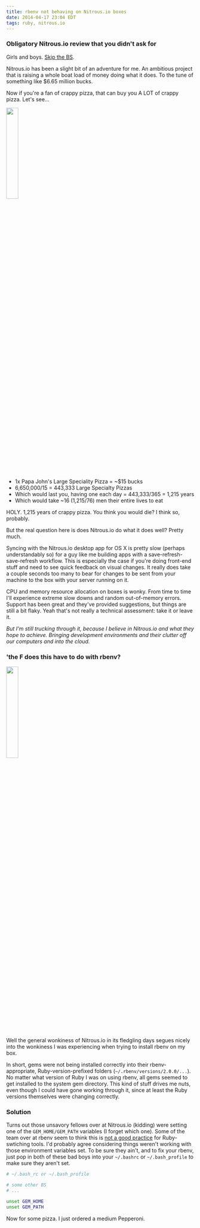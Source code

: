 ```yaml
---
title: rbenv not behaving on Nitrous.io boxes
date: 2014-04-17 23:04 EDT
tags: ruby, nitrous.io
---
```


### Obligatory Nitrous.io review that you didn't ask for ###

Girls and boys. [Skip the BS](#solution).

Nitrous.io has been a slight bit of an adventure for me. An ambitious project
that is raising a whole boat load of money doing what it does. To the tune of
something like $6.65 million bucks.

Now if you're a fan of crappy pizza, that can buy you A LOT of crappy pizza.
Let's see...

<img src='johns_favorite.jpg' width='25%' class='pull-right img-rounded img-left' />

- 1x Papa John's Large Speciality Pizza = ~$15 bucks
- 6,650,000/15 = 443,333 Large Specialty Pizzas
- Which would last you, having one each day = 443,333/365 = 1,215 years
- Which would take ~16 (1,215/76) men their entire lives to eat

HOLY. 1,215 years of crappy pizza. You think you would die? I think so, probably.

But the real question here is does Nitrous.io do what it does well? Pretty much.

Syncing with the Nitrous.io desktop app for OS X is pretty slow (perhaps
understandably so) for a guy like me building apps with a save-refresh-save-refresh
workflow. This is especially the case if you're doing front-end stuff and need
to see quick feedback on visual changes. It really does take a couple seconds
too many to bear for changes to be sent from your machine to the box with your
server running on it.

CPU and memory resource allocation on boxes is wonky. From time to time I'll
experience extreme slow downs and random out-of-memory errors. Support has been
great and they've provided suggestions, but things are still a bit flaky. Yeah
that's not really a technical assessment: take it or leave it.

*But I'm still trucking through it, because I believe in Nitrous.io and what they
hope to achieve. Bringing development environments and their clutter off our
computers and into the cloud.*

### 'the F does this have to do with rbenv? ###

<img src='wtf.jpeg' width='25%' class='pull-right img-rounded img-left' />

Well the general wonkiness of Nitrous.io in its fledgling days segues nicely into
the wonkiness I was experiencing when trying to install rbenv on my box.

In short, gems were not being installed correctly into their rbenv-appropriate,
Ruby-version-prefixed folders (`~/.rbenv/versions/2.0.0/...`). No matter what
version of Ruby I was on using rbenv, all gems seemed to get installed to the
system gem directory. This kind of stuff drives me nuts, even though I could
have gone working through it, since at least the Ruby versions themselves were
changing correctly.

### <a name='solution'></a> Solution ###

Turns out those unsavory fellows over at Nitrous.io (kidding) were setting one of
the `GEM_HOME/GEM_PATH` variables (I forget which one). Some of the team over at
rbenv seem to think this is [not a good practice](https://github.com/sstephenson/rbenv/issues/259)
for Ruby-swtiching tools. I'd probably agree considering things weren't working
with those environment variables set. To be sure they ain't, and to fix your rbenv,
just pop in both of these bad boys into your `~/.bashrc` or `~/.bash_profile`
to make sure they aren't set.

```bash
# ~/.bash_rc or ~/.bash_profile

# some other BS
# ...

unset GEM_HOME
unset GEM_PATH
```
Now for some pizza. I just ordered a medium Pepperoni.
